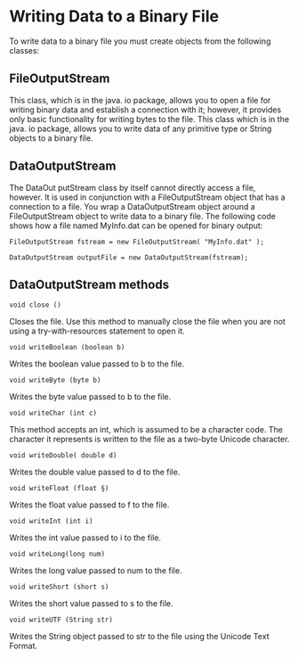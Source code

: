 # Writing Data to a Binary File

To write data to a binary file you must create objects from the following classes:
## FileOutputStream
This class, which is in the java. io package, allows you to open a file for writing binary data and establish a connection with it; however, it provides only basic functionality for writing bytes to the file.
This class which is in the java. io package, allows you to write data of any primitive type or String objects to a binary file.

## DataOutputStream
The DataOut putStream class by itself cannot directly access a file, however. It is used in conjunction with
a FileOutputStream object that has a connection to a file.
You wrap a DataOutputStream object around a FileOutputStream object to write data to a binary file. The following code shows how a file named MyInfo.dat can be opened for binary output:
```
FileOutputStream fstream = new FileOutputStream( "MyInfo.dat" );
```
```
DataOutputStream outputFile = new DataOutputStream(fstream);
```

## DataOutputStream methods
```
void close ()
```
Closes the file. Use this method to manually close the file when you are not using a try-with-resources statement to open it.
```
void writeBoolean (boolean b)
```
Writes the boolean value passed to b to the file.
```
void writeByte (byte b)
```
Writes the byte value passed to b to the file.
```
void writeChar (int c)
```
This method accepts an int, which is assumed to be a character code. The character it represents is written to the file as a two-byte Unicode character.
```
void writeDouble( double d)
```
Writes the double value passed to d to the file.
```
void writeFloat (float §)
```
Writes the float value passed to f to the file.
```
void writeInt (int i)
```
Writes the int value passed to i to the file.
```
void writeLong(long num)
```
Writes the long value passed to num to the file.
```
void writeShort (short s)
```
Writes the short value passed to s to the file.
```
void writeUTF (String str)
```
Writes the String object passed to str to the file using the Unicode Text Format.









